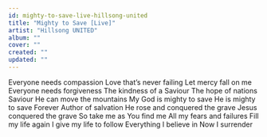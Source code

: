 ```yaml
---
id: mighty-to-save-live-hillsong-united
title: "Mighty to Save [Live]"
artist: "Hillsong UNITED"
album: ""
cover: ""
created: ""
updated: ""
---
```


Everyone needs compassion
Love that’s never failing
Let mercy fall on me
Everyone needs forgiveness
The kindness of a Saviour
The hope of nations
Saviour
He can move the mountains
My God is mighty to save
He is mighty to save
Forever
Author of salvation
He rose and conquered the grave
Jesus conquered the grave
So take me as You find me
All my fears and failures
Fill my life again
I give my life to follow
Everything I believe in
Now I surrender
